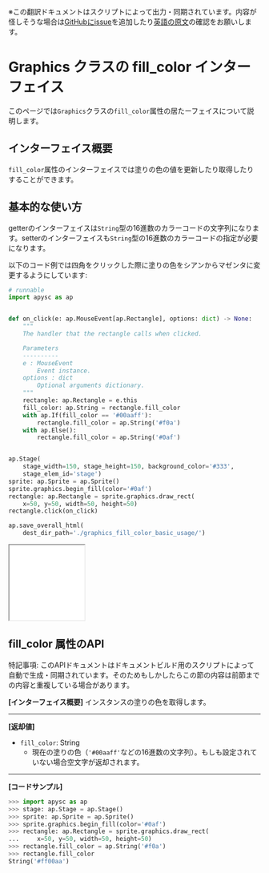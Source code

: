 <span class="inconspicuous-txt">※この翻訳ドキュメントはスクリプトによって出力・同期されています。内容が怪しそうな場合は<a href="https://github.com/simon-ritchie/apysc/issues" target="_blank">GitHubにissue</a>を追加したり[英語の原文](https://simon-ritchie.github.io/apysc/en/graphics_fill_color.html)の確認をお願いします。</span>

# Graphics クラスの fill_color インターフェイス

このページでは`Graphics`クラスの`fill_color`属性の居たーフェイスについて説明します。

## インターフェイス概要

`fill_color`属性のインターフェイスでは塗りの色の値を更新したり取得したりすることができます。

## 基本的な使い方

getterのインターフェイスは`String`型の16進数のカラーコードの文字列になります。setterのインターフェイスも`String`型の16進数のカラーコードの指定が必要になります。

以下のコード例では四角をクリックした際に塗りの色をシアンからマゼンタに変更するようにしています:

```py
# runnable
import apysc as ap


def on_click(e: ap.MouseEvent[ap.Rectangle], options: dict) -> None:
    """
    The handler that the rectangle calls when clicked.

    Parameters
    ----------
    e : MouseEvent
        Event instance.
    options : dict
        Optional arguments dictionary.
    """
    rectangle: ap.Rectangle = e.this
    fill_color: ap.String = rectangle.fill_color
    with ap.If(fill_color == '#00aaff'):
        rectangle.fill_color = ap.String('#f0a')
    with ap.Else():
        rectangle.fill_color = ap.String('#0af')


ap.Stage(
    stage_width=150, stage_height=150, background_color='#333',
    stage_elem_id='stage')
sprite: ap.Sprite = ap.Sprite()
sprite.graphics.begin_fill(color='#0af')
rectangle: ap.Rectangle = sprite.graphics.draw_rect(
    x=50, y=50, width=50, height=50)
rectangle.click(on_click)

ap.save_overall_html(
    dest_dir_path='./graphics_fill_color_basic_usage/')
```

<iframe src="static/graphics_fill_color_basic_usage/index.html" width="150" height="150"></iframe>

## fill_color 属性のAPI

<span class="inconspicuous-txt">特記事項: このAPIドキュメントはドキュメントビルド用のスクリプトによって自動で生成・同期されています。そのためもしかしたらこの節の内容は前節までの内容と重複している場合があります。</span>

**[インターフェイス概要]** インスタンスの塗りの色を取得します。<hr>

**[返却値]**

- `fill_color`: String
  - 現在の塗りの色（`'#00aaff'`などの16進数の文字列）。もしも設定されていない場合空文字が返却されます。

<hr>

**[コードサンプル]**

```py
>>> import apysc as ap
>>> stage: ap.Stage = ap.Stage()
>>> sprite: ap.Sprite = ap.Sprite()
>>> sprite.graphics.begin_fill(color='#0af')
>>> rectangle: ap.Rectangle = sprite.graphics.draw_rect(
...     x=50, y=50, width=50, height=50)
>>> rectangle.fill_color = ap.String('#f0a')
>>> rectangle.fill_color
String('#ff00aa')
```
